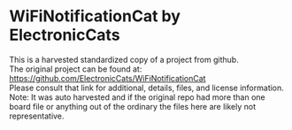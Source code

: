 
# WiFiNotificationCat by ElectronicCats  
This is a harvested standardized copy of a project from github.  
The original project can be found at:  
https://github.com/ElectronicCats/WiFiNotificationCat  
Please consult that link for additional, details, files, and license information.  
Note: It was auto harvested and if the original repo had more than one board file or anything out of the ordinary the files here are likely not representative.  
    